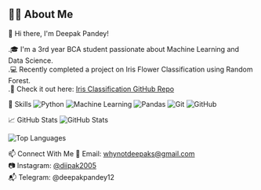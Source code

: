 ##  👨‍💻 About Me

👋 Hi there, I'm Deepak Pandey!

.🎓 I'm a 3rd year BCA student passionate about Machine Learning and Data Science.  
.💻 Recently completed a project on Iris Flower Classification using Random Forest.  
.📂 Check it out here: [Iris Classification GitHub Repo](https://github.com/DeepakPandey2004/Iris-Flower-Classification)





 🚀 Skills
![Python](https://img.shields.io/badge/Python-FFD43B?style=for-the-badge&logo=python&logoColor=blue)
![Machine Learning](https://img.shields.io/badge/Machine%20Learning-9cf?style=for-the-badge)
![Pandas](https://img.shields.io/badge/Pandas-150458?style=for-the-badge&logo=pandas&logoColor=white)
![Git](https://img.shields.io/badge/Git-F05032?style=for-the-badge&logo=git&logoColor=white)
![GitHub](https://img.shields.io/badge/GitHub-100000?style=for-the-badge&logo=github&logoColor=white)





 📈 GitHub Stats
![GitHub Stats](https://github-readme-stats.vercel.app/api?username=DeepakPandey2004&show_icons=true&theme=tokyonight)

![Top Languages](https://github-readme-stats.vercel.app/api/top-langs/?username=DeepakPandey2004&layout=compact&theme=tokyonight)



 📫 Connect With Me
📧 Email: whynotdeepaks@gmail.com  
📷 Instagram: [@diipak2005](https://instagram.com/diipak2005)  
📬 Telegram: @deepakpandey12




